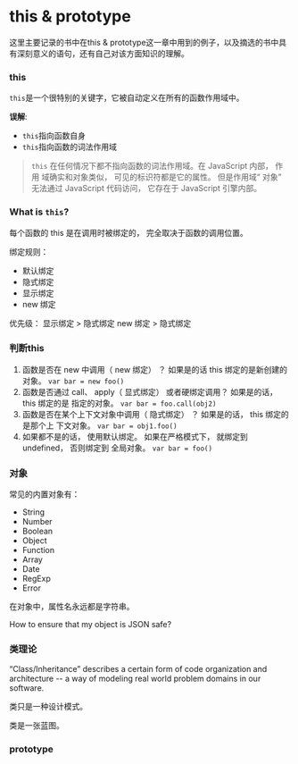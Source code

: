 # this & prototype

这里主要记录的书中在this & prototype这一章中用到的例子，以及摘选的书中具有深刻意义的语句，还有自己对该方面知识的理解。

### this

`this`是一个很特别的关键字，它被自动定义在所有的函数作用域中。

**误解**:

- `this`指向函数自身
- `this`指向函数的词法作用域

> `this` 在任何情况下都不指向函数的词法作用域。在 JavaScript 内部， 作用
> 域确实和对象类似， 可见的标识符都是它的属性。 但是作用域“ 对象” 无法通过 JavaScript
> 代码访问， 它存在于 JavaScript 引擎内部。

### What is `this`?
每个函数的 this 是在调用时被绑定的， 完全取决于函数的调用位置。

绑定规则：
- 默认绑定
- 隐式绑定
- 显示绑定
- new 绑定

优先级：
显示绑定 > 隐式绑定
new 绑定 > 隐式绑定

### 判断this

1. 函数是否在 new 中调用（ new 绑定） ？ 如果是的话 this 绑定的是新创建的对象。
```var bar = new foo()```
2. 函数是否通过 call、 apply（ 显式绑定） 或者硬绑定调用？ 如果是的话， this 绑定的是
指定的对象。
```var bar = foo.call(obj2)```
3. 函数是否在某个上下文对象中调用（ 隐式绑定） ？ 如果是的话， this 绑定的是那个上
下文对象。
```var bar = obj1.foo()```
4. 如果都不是的话， 使用默认绑定。 如果在严格模式下， 就绑定到 undefined， 否则绑定到
全局对象。
```var bar = foo()```

### 对象
常见的内置对象有：

- String
- Number
- Boolean
- Object
- Function
- Array
- Date
- RegExp
- Error

在对象中，属性名永远都是字符串。

How to ensure that my object is JSON safe?

### 类理论

“Class/Inheritance” describes a certain form of code organization and architecture -- a way of modeling real world problem domains in our software.

类只是一种设计模式。

类是一张蓝图。

### prototype
